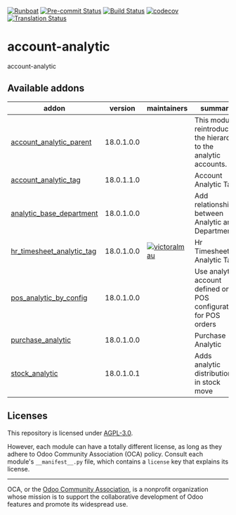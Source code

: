 
[![Runboat](https://img.shields.io/badge/runboat-Try%20me-875A7B.png)](https://runboat.odoo-community.org/builds?repo=OCA/account-analytic&target_branch=18.0)
[![Pre-commit Status](https://github.com/OCA/account-analytic/actions/workflows/pre-commit.yml/badge.svg?branch=18.0)](https://github.com/OCA/account-analytic/actions/workflows/pre-commit.yml?query=branch%3A18.0)
[![Build Status](https://github.com/OCA/account-analytic/actions/workflows/test.yml/badge.svg?branch=18.0)](https://github.com/OCA/account-analytic/actions/workflows/test.yml?query=branch%3A18.0)
[![codecov](https://codecov.io/gh/OCA/account-analytic/branch/18.0/graph/badge.svg)](https://codecov.io/gh/OCA/account-analytic)
[![Translation Status](https://translation.odoo-community.org/widgets/account-analytic-18-0/-/svg-badge.svg)](https://translation.odoo-community.org/engage/account-analytic-18-0/?utm_source=widget)

<!-- /!\ do not modify above this line -->

# account-analytic

account-analytic

<!-- /!\ do not modify below this line -->

<!-- prettier-ignore-start -->

[//]: # (addons)

Available addons
----------------
addon | version | maintainers | summary
--- | --- | --- | ---
[account_analytic_parent](account_analytic_parent/) | 18.0.1.0.0 |  | This module reintroduces the hierarchy to the analytic accounts.
[account_analytic_tag](account_analytic_tag/) | 18.0.1.1.0 |  | Account Analytic Tag
[analytic_base_department](analytic_base_department/) | 18.0.1.0.0 |  | Add relationship between Analytic and Department
[hr_timesheet_analytic_tag](hr_timesheet_analytic_tag/) | 18.0.1.0.0 | [![victoralmau](https://github.com/victoralmau.png?size=30px)](https://github.com/victoralmau) | Hr Timesheet Analytic Tag
[pos_analytic_by_config](pos_analytic_by_config/) | 18.0.1.0.0 |  | Use analytic account defined on POS configuration for POS orders
[purchase_analytic](purchase_analytic/) | 18.0.1.0.0 |  | Purchase Analytic
[stock_analytic](stock_analytic/) | 18.0.1.0.1 |  | Adds analytic distribution in stock move

[//]: # (end addons)

<!-- prettier-ignore-end -->

## Licenses

This repository is licensed under [AGPL-3.0](LICENSE).

However, each module can have a totally different license, as long as they adhere to Odoo Community Association (OCA)
policy. Consult each module's `__manifest__.py` file, which contains a `license` key
that explains its license.

----
OCA, or the [Odoo Community Association](http://odoo-community.org/), is a nonprofit
organization whose mission is to support the collaborative development of Odoo features
and promote its widespread use.
